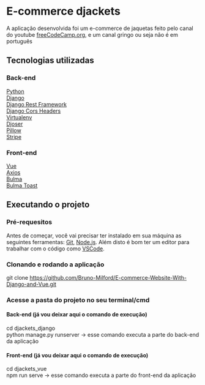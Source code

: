 # E-commerce djackets

A aplicação desenvolvida foi um e-commerce de jaquetas feito pelo canal do youtube [freeCodeCamp.org](https://www.youtube.com/channel/UC8butISFwT-Wl7EV0hUK0BQ), e um canal gringo ou seja não é em português

## Tecnologias utilizadas 
### Back-end 
[Python](https://www.python.org) <br />
[Django](https://www.djangoproject.com) <br />
[Django Rest Framework](https://www.django-rest-framework.org) <br />
[Django Cors Headers](https://github.com/adamchainz/django-cors-headers) <br />
[Virtualenv](https://virtualenv.pypa.io/en/latest/#) <br />
[Djoser](https://djoser.readthedocs.io/en/latest/getting_started.html) <br />
[Pillow](https://pillow.readthedocs.io/en/stable/) <br />
[Stripe](https://stripe.com/docs/api) <br />

### Front-end
[Vue](https://vuejs.org) <br /> 
[Axios](https://www.npmjs.com/package/vue-axios) <br /> 
[Bulma](https://bulma.io) <br /> 
[Bulma Toast](https://www.npmjs.com/package/bulma-toast)

## Executando o projeto
### Pré-requesitos 
 Antes de começar, você vai precisar ter instalado em sua máquina as seguintes ferramentas: [Git](https://git-scm.com), [Node.js](https://nodejs.org/en/). Além disto é bom ter um editor para trabalhar com o código como [VSCode](https://code.visualstudio.com).
 
### Clonando e rodando a aplicação 
git clone https://github.com/Bruno-Milford/E-commerce-Website-With-Django-and-Vue.git

### Acesse a pasta do projeto no seu terminal/cmd <br />
#### Back-end (já vou deixar aqui o comando de execução) <br />
cd djackets_django <br />
python manage.py runserver -> esse comando executa a parte do back-end da aplicação

#### Front-end (já vou deixar aqui o comando de execução) <br />
cd djackets_vue <br />
npm run serve -> esse comando executa a parte do front-end da aplicação
